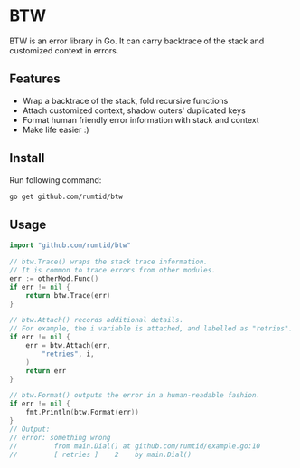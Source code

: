 # BTW

BTW is an error library in Go. It can carry backtrace of the stack and customized context in errors.

## Features

* Wrap a backtrace of the stack, fold recursive functions
* Attach customized context, shadow outers' duplicated keys
* Format human friendly error information with stack and context
* Make life easier :)

## Install

Run following command:

```bash
go get github.com/rumtid/btw
```

## Usage

```go
import "github.com/rumtid/btw"

// btw.Trace() wraps the stack trace information.
// It is common to trace errors from other modules.
err := otherMod.Func()
if err != nil {
    return btw.Trace(err)
}

// btw.Attach() records additional details.
// For example, the i variable is attached, and labelled as "retries".
if err != nil {
    err = btw.Attach(err,
        "retries", i,
    )
    return err
}

// btw.Format() outputs the error in a human-readable fashion.
if err != nil {
    fmt.Println(btw.Format(err))
}
// Output:
// error: something wrong
//         from main.Dial() at github.com/rumtid/example.go:10
//         [ retries ]    2    by main.Dial()

```
